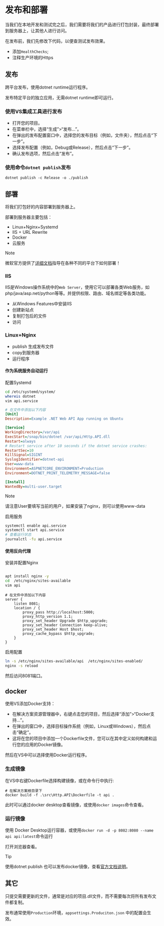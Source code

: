 # 发布和部署

当我们在本地开发和测试完之后，我们需要将我们的产品进行打包封装，最终部署到服务器上，让其他人进行访问。

在发布前，我们先修改下代码，以便查测试发布效果。

- 添加`HealthChecks`;
- 注释生产环境的Https

## 发布

跨平台发布，使用dotnet runtime运行程序。

发布特定平台的独立应用，无需dotnet runtime即可运行。

### 使用VS集成工具进行发布

- 打开您的项目。
- 在菜单栏中，选择“生成”>“发布…”。
- 在弹出的发布配置窗口中，选择您的发布目标（例如，文件夹），然后点击“下一步”。
- 选择发布配置（例如，Debug或Release），然后点击“下一步”。
- 确认发布选项，然后点击“发布”。

### 使用命令`dotnet publish`发布

```dotnetcli
dotnet publish -c Release -o ./publish
```

## 部署

将我们打包好的内容部署到服务器上。

部署到服务器主要包括：

- Linux+Nginx+Systemd
- IIS + URL Rewrite
- Docker
- 云服务

> [!NOTE]
> 微软官方提供了[详细文档](https://learn.microsoft.com/zh-cn/aspnet/core/host-and-deploy/?view=aspnetcore-8.0)指导在各种不同的平台下如何部署！

### IIS

IIS是Windows操作系统中的`Web Server`，使用它可以部署各类Web服务，如php/java/asp.net/python等等。并提供权限、路由、域名绑定等各类功能。

- 从Windows Features中安装IIS
- 创建新站点
- 复制打包后的文件
- 访问

### Linux+Nginx

- publish 生成发布文件
- copy到服务器
- 运行程序

#### 作为系统服务自动运行

配置Systemd

```bash
cd /etc/systemd/system/
whereis dotnet
vim api.service

```

```ini
# 在文件中添加以下内容
[Unit]
Description=Example .NET Web API App running on Ubuntu

[Service]
WorkingDirectory=/var/api
ExecStart=/snap/bin/dotnet /var/api/Http.API.dll
Restart=always
# Restart service after 10 seconds if the dotnet service crashes:
RestartSec=10
KillSignal=SIGINT
SyslogIdentifier=dotnet-api
User=www-data
Environment=ASPNETCORE_ENVIRONMENT=Production 
Environment=DOTNET_PRINT_TELEMETRY_MESSAGE=false

[Install]
WantedBy=multi-user.target
```

> [!NOTE]
> 请注意User要填写当前的用户，如果安装了nginx，则可以使用www-data

启用服务

```bash
systemctl enable api.service
systemctl start api.service
# 查看运行状态
journalctl -fu api.service
```

#### 使用反向代理

安装并配置Nginx

```bash

apt install nginx -y
cd  /etc/nginx/sites-available
vim api
```

```nginx
# 在文件中添加以下内容
server {
    listen 8081;
    location / {
        proxy_pass http://localhost:5000;
        proxy_http_version 1.1;
        proxy_set_header Upgrade $http_upgrade;
        proxy_set_header Connection keep-alive;
        proxy_set_header Host $host;
        proxy_cache_bypass $http_upgrade;
    }
}

```

启用配置

```bash
ln -s /etc/nginx/sites-available/api  /etc/nginx/sites-enabled/
nginx -s reload
```

然后访问8081端口。

## docker

使用VS添加Docker支持：

- 在解决方案资源管理器中，右键点击您的项目，然后选择“添加”>“Docker支持…”。
- 在弹出的窗口中，选择目标操作系统（例如，Linux或Windows），然后点击“确定”。
- 这将在您的项目中添加一个Dockerfile文件，您可以在其中定义如何构建和运行您的应用的Docker镜像。

然后在VS中可以选择使用Docker运行程序。

### 生成镜像

在VS中右键Dockerfile选择构建镜像，或在命令行中执行:

```pwsh
# 在解决方案根目录下
docker build -f .\src\Http.API\Dockerfile -t api .
```

此时可以通过docker desktop查看镜像，或使用`docker images`命令查看。

### 运行镜像

使用 Docker Desktop运行容器，或使用`docker run -d -p 8082:8080 --name api api:latest`命令运行

打开浏览器查看。

> [!TIP]
> 使用dotnet publish 也可以发布docker镜像，查看[官方文档说明](https://learn.microsoft.com/zh-cn/dotnet/core/docker/publish-as-container)。

## 其它

只提交需要更新的文件，通常是对应的项目.dll文件，而不需要每次将所有发布文件都复制。

发布通常使用`Production`环境，`appsettings.Produciton.json` 中的配置会生效。
